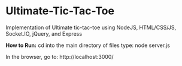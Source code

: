 # Ultimate-Tic-Tac-Toe
Implementation of Ultimate tic-tac-toe using NodeJS, HTML/CSS/JS, Socket.IO, jQuery, and Express

**How to Run:**
cd into the main directory of files 
type: node server.js 

In the browser, go to: http://localhost:3000/  